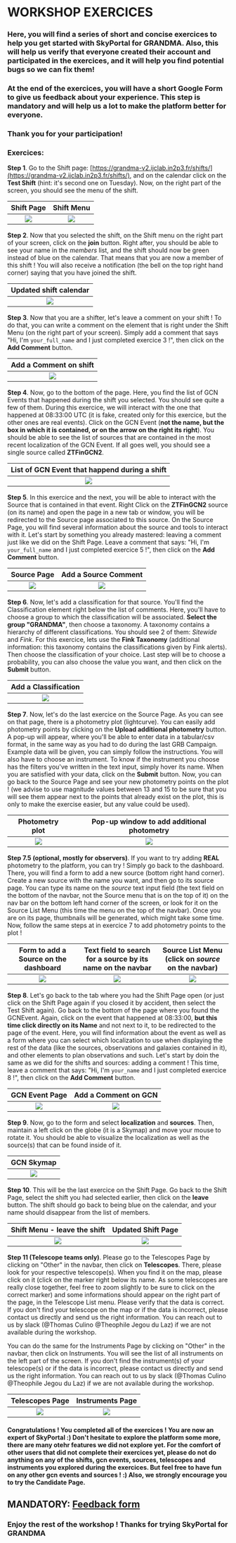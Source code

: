# WORKSHOP EXERCICES

### **Here, you will find a series of short and concise exercices to help you get started with SkyPortal for GRANDMA. Also, this will help us verify that everyone created their account and participated in the exercices, and it will help you find potential bugs so we can fix them!**
### At the end of the exercices, you will have a short Google Form to give us feedback about your experience. This step is mandatory and will help us a lot to make the platform better for everyone.
### **Thank you for your participation!**

### Exercices:

**Step 1**. Go to the Shift page: [https://grandma-v2.ijclab.in2p3.fr/shifts/](https://grandma-v2.ijclab.in2p3.fr/shifts/), and on the calendar click on the **Test Shift** (hint: it's second one on Tuesday). Now, on the right part of the screen, you should see the menu of the shift.

Shift Page            | Shift Menu |
:-------------------------:|:-------------------------:|
![](./img/1.png)  | ![](./img/2.png) |

**Step 2**. Now that you selected the shift, on the Shift menu on the right part of your screen, click on the **join** button. Right after, you should be able to see your name in the *members* list, and the shift should now be green instead of blue on the calendar. That means that you are now a member of this shift ! You will also receive a notification (the bell on the top right hand corner) saying that you have joined the shift.

|  Updated shift calendar |
:-------------------------:|
![](./img/3.png)  |

**Step 3**. Now that you are a shifter, let's leave a comment on your shift ! To do that, you can write a comment on the element that is right under the Shift Menu (on the right part of your screen). Simply add a comment that says "Hi, I'm `your_full_name` and I just completed exercice 3 !", then click on the **Add Comment** button.

Add a Comment on shift             |
:-------------------------:|
![](./img/4.png)  |



**Step 4**. Now, go to the bottom of the page. Here, you find the list of GCN Events that happened during the shift you selected. You should see quite a few of them. During this exercice, we will interact with the one that happened at 08:33:00 UTC (it is fake, created only for this exercice, but the other ones are real events). Click on the GCN Event (**not the name, but the box in which it is contained, or on the arrow on the right its right**). You should be able to see the list of sources that are contained in the most recent localization of the GCN Event. If all goes well, you should see a single source called **ZTFinGCN2**.

List of GCN Event that happend during a shift            |
:-------------------------:|
![](./img/5.png)  |

**Step 5**. In this exercice and the next, you will be able to interact with the Source that is contained in that event. Right Click on the **ZTFinGCN2** source (on its name) and open the page in a new tab or window, you will be redirected to the Source page associated to this source. On the Source Page, you will find several information about the source and tools to interact with it. Let's start by something you already mastered: leaving a comment just like we did on the Shift Page. Leave a comment that says: "Hi, I'm `your_full_name` and I just completed exercice 5 !", then click on the **Add Comment** button.

Source Page              |  Add a Source Comment
:-------------------------:|:-------------------------:
![](./img/6.png)  |  ![](./img/7.png)

**Step 6**. Now, let's add a classification for that source. You'll find the Classification element right below the list of comments. Here, you'll have to choose a group to which the classification will be associated. **Select the group "GRANDMA"**, then choose a taxonomy. A taxonomy contains a hierarchy of different classifications. You should see 2 of them: *Sitewide* and *Fink*. For this exercice, lets use the **Fink Taxonomy** (additional information: this taxonomy contains the classifications given by Fink alerts). Then choose the classification of your choice. Last step will be to choose a probability, you can also choose the value you want, and then click on the **Submit** button.

Add a Classification             |
:-------------------------:|
![](./img/8.png)  |

**Step 7**. Now, let's do the last exercice on the Source Page. As you can see on that page, there is a photometry plot (lightcurve). You can easily add photometry points by clicking on the **Upload additional photometry** button. A pop-up will appear, where you'll be able to enter data in a tabular/csv format, in the same way as you had to do during the last GRB Campaign. Example data will be given, you can simply follow the instructions. You will also have to choose an instrument. To know if the instrument you choose has the filters you've written in the text input, simply hover its name. When you are satisfied with your data, click on the **Submit** button. Now, you can go back to the Source Page and see your new photometry points on the plot ! (we advise to use magnitude values between 13 and 15 to be sure that you will see them appear next to the points that already exist on the plot, this is only to make the exercise easier, but any value could be used).

Photometry plot              |  Pop-up window to add additional photometry
:-------------------------:|:-------------------------:
![](./img/9.png)  |  ![](./img/10.png)

**Step 7.5 (optional, mostly for observers)**. If you want to try adding **REAL** photometry to the platform, you can try ! Simply go back to the dashboard. There, you will find a form to add a new source (bottom right hand corner). Create a new source with the name you want, and then go to its source page. You can type its name on the *source* text input field (the text field on the bottom of the navbar, not the Source menu that is on the top of it) on the nav bar on the bottom left hand corner of the screen, or look for it on the Source List Menu (this time the menu on the top of the navbar). Once you are on its page, thumbnails will be generated, which might take some time. Now, follow the same steps at in exercice 7 to add photometry points to the plot !

Form to add a Source on the dashboard              |  Text field to search for a source by its name on the navbar | Source List Menu (click on *source* on the navbar)
:-------------------------:|:-------------------------:|:-------------------------:
![](./img/11.png)  |  ![](./img/12.png)|  ![](./img/13.png)

**Step 8**. Let's go back to the tab where you had the Shift Page open (or just click on the Shift Page again if you closed it by accident, then select the Test Shift again). Go back to the bottom of the page where you found the GCNEvent. Again, click on the event that happened at 08:33:00, **but this time click directly on its Name** and not next to it, to be redirected to the page of the event. Here, you will find information about the event as well as a form where you can select which localization to use when displaying the rest of the data (like the sources, observations and galaxies contained in it), and other elements to plan observations and such.
Let's start by doin the same as we did for the shifts and sources: adding a comment ! This time, leave a comment that says: "Hi, I'm `your_name` and I just completed exercice 8 !", then click on the **Add Comment** button.

GCN Event Page              |  Add a Comment on GCN
:-------------------------:|:-------------------------:
![](./img/14.png)  |  ![](./img/15.png)

**Step 9**. Now, go to the form and select **localization** and **sources**. Then, maintain a left click on the globe (it is a Skymap) and move your mouse to rotate it. You should be able to visualize the localization as well as the source(s) that can be found inside of it.

GCN Skymap             |
:-------------------------:|
![](./img/16.png)  |

**Step 10**. This will be the last exercice on the Shift Page. Go back to the Shift Page, select the shift you had selected earlier, then click on the **leave** button. The shift should go back to being blue on the calendar, and your name should disappear from the list of members.

Shift Menu - leave the shift             |  Updated Shift Page
:-------------------------:|:-------------------------:
![](./img/17.png)  |  ![](./img/18.png)

**Step 11 (Telescope teams only)**. Please go to the Telescopes Page by clicking on "Other" in the navbar, then click on **Telescopes**. There, please look for your respective telescope(s). When you find it on the map, please click on it (click on the marker right below its name. As some telescopes are really close together, feel free to zoom slightly to be sure to click on the correct marker) and some informations should appear on the right part of the page, in the Telescope List menu. Please verify that the data is correct. If you don't find your telescope on the map or if the data is incorrect, please contact us directly and send us the right information. You can reach out to us by slack (@Thomas Culino @Theophile Jegou du Laz) if we are not available during the workshop.

You can do the same for the Instruments Page by clicking on "Other" in the navbar, then click on Instruments. You will see the list of all instruments on the left part of the screen. If you don't find the instrument(s) of your telescope(s) or if the data is incorrect, please contact us directly and send us the right information. You can reach out to us by slack (@Thomas Culino @Theophile Jegou du Laz) if we are not available during the workshop.

Telescopes Page            | Instruments Page |
:-------------------------:|:-------------------------:|
![](./img/19.png)  | ![](./img/20.png) |

#### Congratulations ! You completed all of the exercices ! You are now an expert of SkyPortal :) Don't hesitate to explore the platform some more, there are many otehr features we did not explore yet. For the comfort of other users that did not complete their exercices yet, please do not do anything on any of the shifts, gcn events, sources, telescopes and instruments you explored during the exercices. But feel free to have fun on any other gcn events and sources ! :) Also, we strongly encourage you to try the Candidate Page.

## MANDATORY: [Feedback form](https://forms.gle/tdK645qVKQG6SNe88)

### Enjoy the rest of the workshop ! Thanks for trying SkyPortal for GRANDMA
